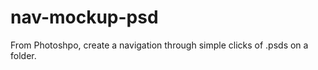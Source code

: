 nav-mockup-psd
==============

From Photoshpo, create a navigation through simple clicks of .psds on a folder.
